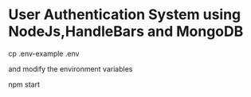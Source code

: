 # User Authentication System using NodeJs,HandleBars and MongoDB

cp .env-example .env

and modify the environment variables

npm start

